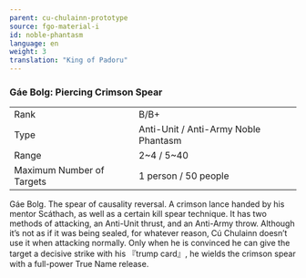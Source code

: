 ```yaml
---
parent: cu-chulainn-prototype
source: fgo-material-i
id: noble-phantasm
language: en
weight: 3
translation: "King of Padoru"
---
```


### Gáe Bolg: Piercing Crimson Spear

<table>
  <tr><td>Rank</td><td>B/B+</td></tr>
  <tr><td>Type</td><td>Anti-Unit / Anti-Army Noble Phantasm</td></tr>
  <tr><td>Range</td><td>2~4 / 5~40</td></tr>
  <tr><td>Maximum Number of Targets</td><td>1 person / 50 people</td></tr>
</table>

Gáe Bolg. The spear of causality reversal. A crimson lance handed by his mentor Scáthach, as well as a certain kill spear technique.
It has two methods of attacking, an Anti-Unit thrust, and an Anti-Army throw.
Although it’s not as if it was being sealed, for whatever reason, Cú Chulainn doesn’t use it when attacking normally. Only when he is convinced he can give the target a decisive strike with his 『trump card』, he wields the crimson spear with a full-power True Name release.
